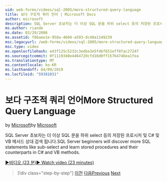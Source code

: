 ```yaml
---
uid: web-forms/videos/sql-2005/more-structured-query-language
title: 보다 구조적 쿼리 언어 | Microsoft Docs
author: microsoft
description: SQL Server 초보자는 더 이상 SQL 문을 하위 select 등의 저장된 프로시저 및 C# 및 VB 메서드 상대 검색 됩니다.
ms.author: riande
ms.date: 03/29/2006
ms.assetid: f86aee1e-958a-4604-a593-dc40a1149239
msc.legacyurl: /web-forms/videos/sql-2005/more-structured-query-language
msc.type: video
ms.openlocfilehash: e43f125c5232c3edbe3e5f4bf651eff8fac2724f
ms.sourcegitcommit: 0f1119340e4464720cfd16d0ff15764746ea1fea
ms.translationtype: MT
ms.contentlocale: ko-KR
ms.lasthandoff: 04/09/2019
ms.locfileid: "59381031"
---
```

# <a name="more-structured-query-language"></a><span data-ttu-id="aebd0-103">보다 구조적 쿼리 언어</span><span class="sxs-lookup"><span data-stu-id="aebd0-103">More Structured Query Language</span></span>

<span data-ttu-id="aebd0-104">by [Microsoft](https://github.com/microsoft)</span><span class="sxs-lookup"><span data-stu-id="aebd0-104">by [Microsoft](https://github.com/microsoft)</span></span>

<span data-ttu-id="aebd0-105">SQL Server 초보자는 더 이상 SQL 문을 하위 select 등의 저장된 프로시저 및 C# 및 VB 메서드 상대 검색 됩니다.</span><span class="sxs-lookup"><span data-stu-id="aebd0-105">SQL Server beginners will discover more SQL statements like sub-select and learn stored procedures and their counterparts in C# and VB methods.</span></span>

[<span data-ttu-id="aebd0-106">&#9654;비디오 (23 분)</span><span class="sxs-lookup"><span data-stu-id="aebd0-106">&#9654; Watch video (23 minutes)</span></span>](https://channel9.msdn.com/Blogs/ASP-NET-Site-Videos/more-structured-query-language)

> [!div class="step-by-step"]
> <span data-ttu-id="aebd0-107">[이전](manipulating-database-data.md)
> [다음](understanding-security-and-network-connectivity.md)</span><span class="sxs-lookup"><span data-stu-id="aebd0-107">[Previous](manipulating-database-data.md)
[Next](understanding-security-and-network-connectivity.md)</span></span>
